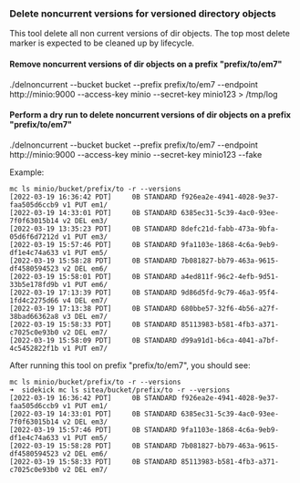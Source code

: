 ### Delete noncurrent versions for versioned directory objects

This tool delete all non current versions of dir objects.
The top most delete marker is expected to be cleaned up by lifecycle.

#### Remove noncurrent versions of dir objects on a prefix "prefix/to/em7"

 ./delnoncurrent --bucket bucket --prefix prefix/to/em7 --endpoint http://minio:9000 --access-key minio --secret-key minio123 > /tmp/log

#### Perform a dry run to delete noncurrent versions of dir objects on a prefix "prefix/to/em7"
 ./delnoncurrent --bucket bucket --prefix prefix/to/em7 --endpoint http://minio:9000 --access-key minio --secret-key minio123 --fake

Example:
```
mc ls minio/bucket/prefix/to -r --versions
[2022-03-19 16:36:42 PDT]     0B STANDARD f926ea2e-4941-4028-9e37-faa505d6ccb9 v1 PUT em1/
[2022-03-19 14:33:01 PDT]     0B STANDARD 6385ec31-5c39-4ac0-93ee-7f0f63015b14 v2 DEL em3/
[2022-03-19 13:35:23 PDT]     0B STANDARD 8defc21d-fabb-473a-9bfa-05d6f6d7212d v1 PUT em3/
[2022-03-19 15:57:46 PDT]     0B STANDARD 9fa1103e-1868-4c6a-9eb9-df1e4c74a633 v1 PUT em5/
[2022-03-19 15:58:28 PDT]     0B STANDARD 7b081827-bb79-463a-9615-df4580594523 v2 DEL em6/
[2022-03-19 15:58:01 PDT]     0B STANDARD a4ed811f-96c2-4efb-9d51-33b5e178fd9b v1 PUT em6/
[2022-03-19 17:13:39 PDT]     0B STANDARD 9d86d5fd-9c79-46a3-95f4-1fd4c2275d66 v4 DEL em7/
[2022-03-19 17:13:38 PDT]     0B STANDARD 680bbe57-32f6-4b56-a27f-38bad66362a8 v3 DEL em7/
[2022-03-19 15:58:33 PDT]     0B STANDARD 85113983-b581-4fb3-a371-c7025c0e93b0 v2 DEL em7/
[2022-03-19 15:58:09 PDT]     0B STANDARD d99a91d1-b6ca-4041-a7bf-4c5452822f1b v1 PUT em7/
```

After running this tool on prefix "prefix/to/em7", you should see:
```
mc ls minio/bucket/prefix/to -r --versions
➜  sidekick mc ls sitea/bucket/prefix/to -r --versions  
[2022-03-19 16:36:42 PDT]     0B STANDARD f926ea2e-4941-4028-9e37-faa505d6ccb9 v1 PUT em1/
[2022-03-19 14:33:01 PDT]     0B STANDARD 6385ec31-5c39-4ac0-93ee-7f0f63015b14 v2 DEL em3/
[2022-03-19 15:57:46 PDT]     0B STANDARD 9fa1103e-1868-4c6a-9eb9-df1e4c74a633 v1 PUT em5/
[2022-03-19 15:58:28 PDT]     0B STANDARD 7b081827-bb79-463a-9615-df4580594523 v2 DEL em6/
[2022-03-19 15:58:33 PDT]     0B STANDARD 85113983-b581-4fb3-a371-c7025c0e93b0 v2 DEL em7/
```
